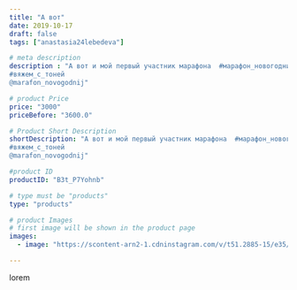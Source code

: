 ```yaml
---
title: "А вот"
date: 2019-10-17
draft: false
tags: ["anastasia24lebedeva"]

# meta description
description : "А вот и мой первый участник марафона  #марафон_новогодний_сюрприз  снеговичок связан по МК @naimanova_toys
#вяжем_с_тоней
@marafon_novogodnij"

# product Price
price: "3000"
priceBefore: "3600.0"

# Product Short Description
shortDescription: "А вот и мой первый участник марафона  #марафон_новогодний_сюрприз  снеговичок связан по МК @naimanova_toys
#вяжем_с_тоней
@marafon_novogodnij"

#product ID
productID: "B3t_P7Yohnb"

# type must be "products"
type: "products"

# product Images
# first image will be shown in the product page
images:
  - image: "https://scontent-arn2-1.cdninstagram.com/v/t51.2885-15/e35/73420156_138212357471409_8105839674532316759_n.jpg?se=7&tp=1&_nc_ht=scontent-arn2-1.cdninstagram.com&_nc_cat=109&_nc_ohc=BjOPLiHGj2AAX9I4ndJ&ccb=7-4&oh=894194d6f84437393770c4b9b90bff13&oe=60850621&ig_cache_key=MjE1NjY1Nzk2ODA2NjczMDQ1OQ%3D%3D.2-ccb7-4"

---
```

lorem
